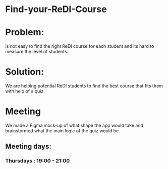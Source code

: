 # Find-your-ReDI-Course


# Problem:
is not easy to find the right ReDI course for each student and its hard to measure the level of students.


# Solution:
We are helping potential ReDI students to find the best course that fits them with help of a quiz.

# Meeting

We made a Figma mock-up of what shape the app would take and brainstormed what the main logic of the quiz would be.


## Meeting days:
### Thursdays : 19:00 - 21:00
